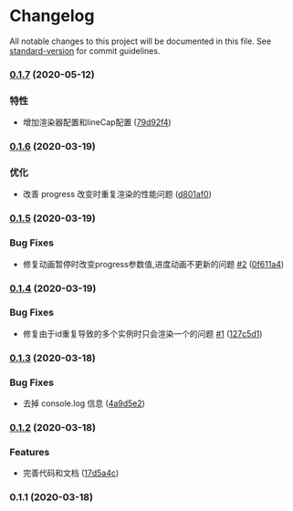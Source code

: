 # Changelog

All notable changes to this project will be documented in this file. See [standard-version](https://github.com/conventional-changelog/standard-version) for commit guidelines.

### [0.1.7](https://github.com/shallinta/z-progress-loading/compare/v0.1.6...v0.1.7) (2020-05-12)


### 特性

* 增加渲染器配置和lineCap配置 ([79d92f4](https://github.com/shallinta/z-progress-loading/commit/79d92f458645ab606e77084d6f1a369ae54994c1))

### [0.1.6](https://github.com/shallinta/z-progress-loading/compare/v0.1.5...v0.1.6) (2020-03-19)


### 优化

* 改善 progress 改变时重复渲染的性能问题 ([d801af0](https://github.com/shallinta/z-progress-loading/commit/d801af0772b680b386206ad64afe1051a02c604f))

### [0.1.5](https://github.com/shallinta/z-progress-loading/compare/v0.1.4...v0.1.5) (2020-03-19)


### Bug Fixes

* 修复动画暂停时改变progress参数值,进度动画不更新的问题 [#2](https://github.com/shallinta/z-progress-loading/issues/2) ([0f611a4](https://github.com/shallinta/z-progress-loading/commit/0f611a4f7d63b83e74461244f245f0a45c52fa4d))

### [0.1.4](https://github.com/shallinta/z-progress-loading/compare/v0.1.3...v0.1.4) (2020-03-19)


### Bug Fixes

* 修复由于id重复导致的多个实例时只会渲染一个的问题 [#1](https://github.com/shallinta/z-progress-loading/issues/1) ([127c5d1](https://github.com/shallinta/z-progress-loading/commit/127c5d18ded4c5d8947702aa13f038bd03253cd8))

### [0.1.3](https://github.com/shallinta/z-progress-loading/compare/v0.1.2...v0.1.3) (2020-03-18)


### Bug Fixes

* 去掉 console.log 信息 ([4a9d5e2](https://github.com/shallinta/z-progress-loading/commit/4a9d5e247fcc7335911d23041c8ccadc70053d6c))

### [0.1.2](https://github.com/shallinta/z-progress-loading/compare/v0.1.1...v0.1.2) (2020-03-18)


### Features

* 完善代码和文档 ([17d5a4c](https://github.com/shallinta/z-progress-loading/commit/17d5a4c3aa8f7bf20776329d0434183f0340fcec))

### 0.1.1 (2020-03-18)
